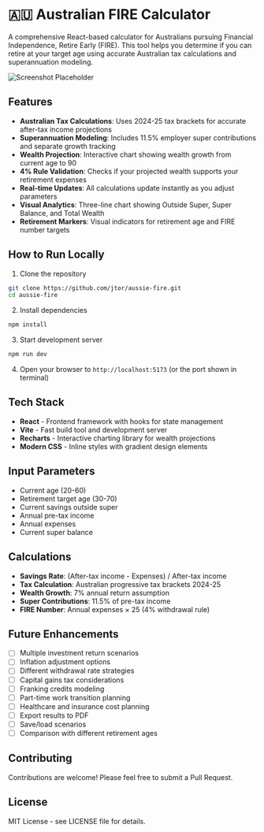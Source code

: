 # 🇦🇺 Australian FIRE Calculator

A comprehensive React-based calculator for Australians pursuing Financial Independence, Retire Early (FIRE). This tool helps you determine if you can retire at your target age using accurate Australian tax calculations and superannuation modeling.

![Screenshot Placeholder](./screenshot.png)

## Features

- **Australian Tax Calculations**: Uses 2024-25 tax brackets for accurate after-tax income projections
- **Superannuation Modeling**: Includes 11.5% employer super contributions and separate growth tracking
- **Wealth Projection**: Interactive chart showing wealth growth from current age to 90
- **4% Rule Validation**: Checks if your projected wealth supports your retirement expenses
- **Real-time Updates**: All calculations update instantly as you adjust parameters
- **Visual Analytics**: Three-line chart showing Outside Super, Super Balance, and Total Wealth
- **Retirement Markers**: Visual indicators for retirement age and FIRE number targets

## How to Run Locally

1. Clone the repository
```bash
git clone https://github.com/jtor/aussie-fire.git
cd aussie-fire
```

2. Install dependencies
```bash
npm install
```

3. Start development server
```bash
npm run dev
```

4. Open your browser to `http://localhost:5173` (or the port shown in terminal)

## Tech Stack

- **React** - Frontend framework with hooks for state management
- **Vite** - Fast build tool and development server
- **Recharts** - Interactive charting library for wealth projections
- **Modern CSS** - Inline styles with gradient design elements

## Input Parameters

- Current age (20-60)
- Retirement target age (30-70)  
- Current savings outside super
- Annual pre-tax income
- Annual expenses
- Current super balance

## Calculations

- **Savings Rate**: (After-tax income - Expenses) / After-tax income
- **Tax Calculation**: Australian progressive tax brackets 2024-25
- **Wealth Growth**: 7% annual return assumption
- **Super Contributions**: 11.5% of pre-tax income
- **FIRE Number**: Annual expenses × 25 (4% withdrawal rule)

## Future Enhancements

- [ ] Multiple investment return scenarios
- [ ] Inflation adjustment options
- [ ] Different withdrawal rate strategies
- [ ] Capital gains tax considerations
- [ ] Franking credits modeling
- [ ] Part-time work transition planning
- [ ] Healthcare and insurance cost planning
- [ ] Export results to PDF
- [ ] Save/load scenarios
- [ ] Comparison with different retirement ages

## Contributing

Contributions are welcome! Please feel free to submit a Pull Request.

## License

MIT License - see LICENSE file for details.
